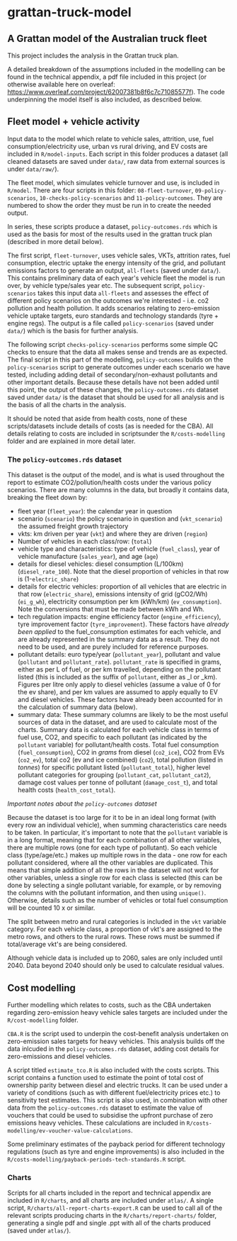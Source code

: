 # grattan-truck-model
## A Grattan model of the Australian truck fleet

This project includes the analysis in the Grattan truck plan. 

A detailed breakdown of the assumptions included in the modelling can be found in the technical appendix, a pdf file included in this project (or otherwise available here on overleaf: https://www.overleaf.com/project/62007381b8f6c7c71085577f). The code underpinning the model itself is also included, as described below. 



## Fleet model + vehicle activity


Input data to the model which relate to vehicle sales, attrition, use, fuel consumption/electricity use, urban vs rural driving, and EV costs are included in `R/model-inputs`. Each script in this folder produces a dataset (all cleaned datasets are saved under `data/`, raw data from external sources is under `data/raw/`). 

The fleet model, which simulates vehicle turnover and use, is included in `R/model`. There are four scripts in this folder: `08-fleet-turnover`, `09-policy-scenarios`, `10-checks-policy-scenarios` and `11-policy-outcomes`. They are numbered to show the order they must be run in to create the needed output. 

In series, these scripts produce a dataset, `policy-outcomes.rds` which is used as the basis for most of the results used in the grattan truck plan (described in more detail below). 

The first script, `fleet-turnover`, uses vehicle sales, VKTs, attrition rates, fuel consumption, electric uptake the energy intensity of the grid, and pollutant emissions factors to generate an output, `all-fleets` (saved under `data/`). This contains preliminary data of each year's vehicle fleet the model is run over, by vehicle type/sales year etc. The subsequent script, `policy-scenarios` takes this input data `all-fleets` and assesses the effect of different policy scenarios on the outcomes we're interested - i.e. co2 pollution and health pollution. It adds scenarios relating to zero-emission vehicle uptake targets,  euro standards and technology standards (tyre + engine regs). The output is a file called `policy-scenarios` (saved under `data/`) which is the basis for further analysis. 

The following script `checks-policy-scenarios` performs some simple QC checks to ensure that the data all makes sense and trends are as expected. The final script in this part of the modelling, `policy-outcomes` builds on the `policy-scenarios` script to generate outcomes under each scenario we have tested, including adding detail of secondary/non-exhaust pollutants and other important details. Because these details have not been added until this point, the output of these changes, the `policy-outcomes.rds` dataset saved under `data/` is the dataset that should be used for all analysis and is the basis of all the charts in the analysis. 

It should be noted that aside from health costs, none of these scripts/datasets include details of costs (as is needed for the CBA). All details relating to costs are included in scriptsunder the `R/costs-modelling` folder and are explained in more detail later. 


### The `policy-outcomes.rds` dataset

This dataset is the output of the model, and is what is used throughout the report to estimate CO2/pollution/health costs under the various policy scenarios. There are many columns in the data, but broadly it contains data, breaking the fleet down by:
* fleet year (`fleet_year`): the calendar year in question
* scenario (`scenario`) the policy scenario in question and (`vkt_scenario`) the assumed freight growth trajectory
* vkts: km driven per year (`vkt`) and where they are driven (`region`)
* Number of vehicles in each class/row: (`total`)
* vehicle type and characteristics: type of vehicle (`fuel_class`), year of vehicle manufacture (`sales_year`), and age (`age`)
* details for diesel vehicles: diesel consumption (L/100km) (`diesel_rate_100`). Note that the diesel proportion of vehicles in that row is (1-`electric_share`)
* details for electric vehicles: proportion of all vehicles that are electric in that row (`electric_share`), emissions intensity of grid (gCO2/Wh) (`ei_g_wh`), electricity consumption per km (kWh/km) (`ev_consumption`). Note the conversions that must be made between kWh and Wh. 
* tech regulation impacts: engine efficiency factor (`engine_efficiency`), tyre improvement factor (`tyre_improvement`). These factors have *already been applied* to the fuel_consumption estimates for each vehicle, and are already represented in the summary data as a result. They do not need to be used, and are purely included for reference purposes. 
* pollutant details: euro type/year (`pollutant_year`), pollutant and value (`pollutant` and `pollutant_rate`). `pollutant_rate` is specified in grams, either as per L of fuel, or per km travelled, depending on the pollutant listed (this is included as the suffix of `pollutant`, either as _l or _km). Figures per litre only apply to diesel vehicles (assume a value of 0 for the ev share), and per km values are assumed to apply equally to EV and diesel vehicles. These factors have already been accounted for in the calculation of summary data (below). 
* summary data: These summary columns are likely to be the most useful sources of data in the dataset, and are used to calculate most of the charts. Summary data is calculated for each vehicle class in terms of fuel use, CO2, and specific to each pollutant (as indicated by the `pollutant` variable) for pollutant/health costs. Total fuel consumption (`fuel_consumption`), CO2 in *grams* from diesel (`co2_ice`), CO2 from EVs (`co2_ev`), total co2 (ev and ice combined) (`co2`), total pollution (listed in *tonnes*) for specific pollutant listed (`pollutant_total`), higher level pollutant categories for grouping (`pollutant_cat`, `pollutant_cat2`), damage cost values per tonne of pollutant (`damage_cost_t`), and total health costs (`health_cost_total`). 


*Important notes about the `policy-outcomes` dataset* 

Because the dataset is too large for it to be in an ideal long format (with every row an individual vehicle), when summing characteristics care needs to be taken. In particular, it's important to note that the `pollutant` variable is in a long format, meaning that for each combination of all other variables, there are multiple rows (one for each type of pollutant). So each vehicle class (type/age/etc.) makes up multiple rows in the data - one row for each pollutant considered, where all the other variables are duplicated. This means that simple addition of all the rows in the dataset will not work for other variables, unless a single row for each class is selected (this can be done by selecting a single pollutant variable, for example, or by removing the columns with the pollutant information, and then using `unique()`. Otherwise, details such as the number of vehicles or total fuel consumption will be counted 10 x or similar. 

The split between metro and rural categories is included in the `vkt` variable category. For each vehicle class, a proportion of vkt's are assigned to the metro rows, and others to the rural rows. These rows must be summed if total/average vkt's are being considered. 

Although vehicle data is included up to 2060, sales are only included until 2040. Data beyond 2040 should only be used to calculate residual values. 


## Cost modelling

Further modelling which relates to costs, such as the CBA undertaken regarding zero-emission heavy vehicle sales targets are included under the `R/cost-modelling` folder. 

`CBA.R` is the script used to underpin the cost-benefit analysis undertaken on zero-emission sales targets for heavy vehicles. This analysis builds off the data inlcuded in the `policy-outcomes.rds` dataset, adding cost details for zero-emissions and diesel vehicles. 

A script titled `estimate_tco.R` is also included with the costs scripts. This script contains a function used to estimate the point of total cost of ownership parity between diesel and electric trucks. It can be used under a variety of conditions (such as with different fuel/electricity prices etc.) to sensitivity test estimates. This script is also used, in combination with other data from the `policy-outcomes.rds` dataset to estimate the value of vouchers that could be used to subsidise the upfront purchase of zero emissions heavy vehicles. These calculations are included in `R/costs-modelling/ev-voucher-value-calculations`. 

Some preliminary estimates of the payback period for different technology regulations (such as tyre and engine improvements) is also included in the `R/costs-modelling/payback-periods-tech-standards.R` script. 



### Charts 

Scripts for all charts included in the report and technical appendix are included in `R/charts`, and all charts are included under `atlas/`. A single script, `R/charts/all-report-charts-export.R` can be used to call all of the relevant scripts producing charts in the `R/charts/report-charts/` folder, generating a single pdf and single .ppt with all of the charts produced (saved under `atlas/`). 





